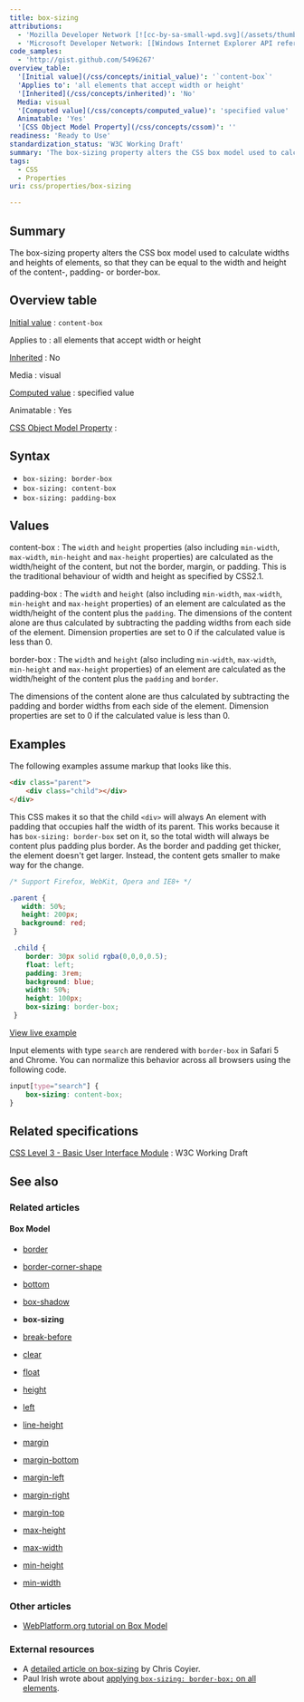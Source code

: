 ```yaml
---
title: box-sizing
attributions:
  - 'Mozilla Developer Network [![cc-by-sa-small-wpd.svg](/assets/thumb/8/8c/cc-by-sa-small-wpd.svg/120px-cc-by-sa-small-wpd.svg.png)](http://creativecommons.org/licenses/by-sa/3.0/us/): [Article](https://developer.mozilla.org/en-US/docs/CSS/box-sizing)'
  - 'Microsoft Developer Network: [[Windows Internet Explorer API reference](http://msdn.microsoft.com/en-us/library/ie/hh828809) Article]'
code_samples:
  - 'http://gist.github.com/5496267'
overview_table:
  '[Initial value](/css/concepts/initial_value)': '`content-box`'
  'Applies to': 'all elements that accept width or height'
  '[Inherited](/css/concepts/inherited)': 'No'
  Media: visual
  '[Computed value](/css/concepts/computed_value)': 'specified value'
  Animatable: 'Yes'
  '[CSS Object Model Property](/css/concepts/cssom)': ''
readiness: 'Ready to Use'
standardization_status: 'W3C Working Draft'
summary: 'The box-sizing property alters the CSS box model used to calculate widths and heights of elements, so that they can be equal to the width and height of the content-, padding- or border-box.'
tags:
  - CSS
  - Properties
uri: css/properties/box-sizing

---
```

## Summary

The box-sizing property alters the CSS box model used to calculate widths and heights of elements, so that they can be equal to the width and height of the content-, padding- or border-box.

## Overview table

[Initial value](/css/concepts/initial_value)
:   `content-box`

Applies to
:   all elements that accept width or height

[Inherited](/css/concepts/inherited)
:   No

Media
:   visual

[Computed value](/css/concepts/computed_value)
:   specified value

Animatable
:   Yes

[CSS Object Model Property](/css/concepts/cssom)
:

## Syntax

-   `box-sizing: border-box`
-   `box-sizing: content-box`
-   `box-sizing: padding-box`

## Values

content-box
:   The `width` and `height` properties (also including `min-width`, `max-width`, `min-height` and `max-height` properties) are calculated as the width/height of the content, but not the border, margin, or padding. This is the traditional behaviour of width and height as specified by CSS2.1.

padding-box
:   The `width` and `height` (also including `min-width`, `max-width`, `min-height` and `max-height` properties) of an element are calculated as the width/height of the content plus the `padding`. The dimensions of the content alone are thus calculated by subtracting the padding widths from each side of the element. Dimension properties are set to 0 if the calculated value is less than 0.

border-box
:   The `width` and `height` (also including `min-width`, `max-width`, `min-height` and `max-height` properties) of an element are calculated as the width/height of the content plus the `padding` and `border`.

The dimensions of the content alone are thus calculated by subtracting the padding and border widths from each side of the element. Dimension properties are set to 0 if the calculated value is less than 0.

## Examples

The following examples assume markup that looks like this.

``` html
<div class="parent">
    <div class="child"></div>
</div>
```

This CSS makes it so that the child `<div>` will always An element with padding that occupies half the width of its parent. This works because it has `box-sizing: border-box` set on it, so the total width will always be content plus padding plus border. As the border and padding get thicker, the element doesn't get larger. Instead, the content gets smaller to make way for the change.

``` css
/* Support Firefox, WebKit, Opera and IE8+ */

.parent {
   width: 50%;
   height: 200px;
   background: red;
 }

 .child {
    border: 30px solid rgba(0,0,0,0.5);
    float: left;
    padding: 3rem;
    background: blue;
    width: 50%;
    height: 100px;
    box-sizing: border-box;
 }
```

[View live example](http://code.webplatform.org/gist/5496267)

Input elements with type `search` are rendered with `border-box` in Safari 5 and Chrome. You can normalize this behavior across all browsers using the following code.

``` css
input[type="search"] {
    box-sizing: content-box;
}
```

## Related specifications

[CSS Level 3 - Basic User Interface Module](http://www.w3.org/TR/css3-ui/#box-sizing)
:   W3C Working Draft

## See also

### Related articles

#### Box Model

-   [border](/css/properties/border)

-   [border-corner-shape](/css/properties/border-corner-shape)

-   [bottom](/css/properties/bottom)

-   [box-shadow](/css/properties/box-shadow)

-   **box-sizing**

-   [break-before](/css/properties/break-before)

-   [clear](/css/properties/clear)

-   [float](/css/properties/float)

-   [height](/css/properties/height)

-   [left](/css/properties/left)

-   [line-height](/css/properties/line-height)

-   [margin](/css/properties/margin)

-   [margin-bottom](/css/properties/margin-bottom)

-   [margin-left](/css/properties/margin-left)

-   [margin-right](/css/properties/margin-right)

-   [margin-top](/css/properties/margin-top)

-   [max-height](/css/properties/max-height)

-   [max-width](/css/properties/max-width)

-   [min-height](/css/properties/min-height)

-   [min-width](/css/properties/min-width)

### Other articles

-   [WebPlatform.org tutorial on Box Model](http://docs.webplatform.org/wiki/tutorials/box_model)

### External resources

-   A [detailed article on box-sizing](http://css-tricks.com/box-sizing/) by Chris Coyier.
-   Paul Irish wrote about [applying `box-sizing: border-box;` on all elements](http://paulirish.com/2012/box-sizing-border-box-ftw/).
